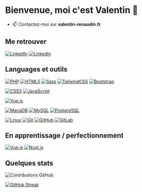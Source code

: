 # Bienvenue, moi c'est Valentin 👋

- 📫 Contactez-moi sur **valentin-renaudin.fr**

## Me retrouver

[![LinkedIn](https://img.shields.io/badge/-GitHub-000?&logo=GitHub&logoColor=FFF)](https://github.com/ValentinRndn)
[![LinkedIn](https://img.shields.io/badge/-LinkedIn-000?&logo=LinkedIn&logoColor=0A66C2)]([https://www.linkedin.com/in/valentin-renaudin-b908b8263/])
## Languages et outils

[![PHP](https://img.shields.io/badge/-PHP-000?&logo=PHP&logoColor=777BB4)](https://www.php.net)
[![HTML5](https://img.shields.io/badge/-HTML5-000?&logo=HTML5&logoColor=E34F26)](https://www.w3.org/html/)
[![Sass](https://img.shields.io/badge/-Sass-000?&logo=Sass&logoColor=CC6699)](https://sass-lang.com)
[![TailwindCSS](https://img.shields.io/badge/-TailwindCSS-000?&logo=TailwindCSS&logoColor=38BDF8)](https://tailwindcss.com)
[![Bootstrap](https://img.shields.io/badge/-Bootstrap-000?&logo=BootstrapS&logoColor=7431FA)](https://bootstrap.com)


[![CSS3](https://img.shields.io/badge/-CSS3-000?&logo=CSS3&logoColor=1572B6)](https://developer.mozilla.org/fr/docs/Web/CSS)
[![JavaScript](https://img.shields.io/badge/-JavaScript-000?&logo=JavaScript&logoColor=F7DF1E)](https://developer.mozilla.org/en-US/docs/Web/JavaScript)


[![Vue.js](https://img.shields.io/badge/-Vue.js-000?&logo=Vue.js&logoColor=4FC08D)](https://vuejs.org/)


[![MariaDB](https://img.shields.io/badge/-MariaDB-000?&logo=MariaDB&logoColor=003545)](https://mariadb.org/)
[![MySQL](https://img.shields.io/badge/-MySQL-000?&logo=MySQL&logoColor=4479A1)](https://www.mysql.com/)
[![PostgreSQL](https://img.shields.io/badge/-PostgreSQL-000?&logo=PostgreSQL&logoColor=4169E1)](https://www.postgresql.org)

[![Linux](https://img.shields.io/badge/-Linux-000?&logo=Linux&logoColor=FCC624)](https://www.linux.org/)
[![Git](https://img.shields.io/badge/-Git-000?&logo=Git&logoColor=F05032)](https://git-scm.com/)
[![GitHub](https://img.shields.io/badge/-GitHub-000?&logo=GitHub&logoColor=FFF)](https://www.github.com/)
[![GitLab](https://img.shields.io/badge/-GitLab-000?&logo=GitLab&logoColor=FC6D26)](https://www.gitlab.com/)


## En apprentissage / perfectionnement

[![Vue.js](https://img.shields.io/badge/-Vue.js-000?&logo=Vue.js&logoColor=4FC08D)](https://vuejs.org/)
[![Nuxt.js](https://img.shields.io/badge/-Nuxt.js-000?&logo=Nuxt.js&logoColor=00DC82)](https://nuxtjs.org/)


## Quelques stats

![Contributions GitHub](https://github-readme-stats.vercel.app/api?username=valentinRndn&custom_title=Contributions%20GitHub&show_icons=true&locale=fr&count_private=true&hide=stars,issues&bg_color=0d1117&hide_border=true&icon_color=52BFEA&text_color=FFF&title_color=52BFEA)

 [![GitHub Streak](https://github-readme-streak-stats.herokuapp.com?user=valentinRndn&hide_border=true&locale=fr&background=0d1117&ring=52BFEA&stroke=52BFEA&fire=52BFEA&sideNums=FFFFFF&currStreakLabel=FFFFFF&sideLabels=FFFFFF&dates=FFFFFF&currStreakNum=FFFFFF)](https://git.io/streak-stats) 
